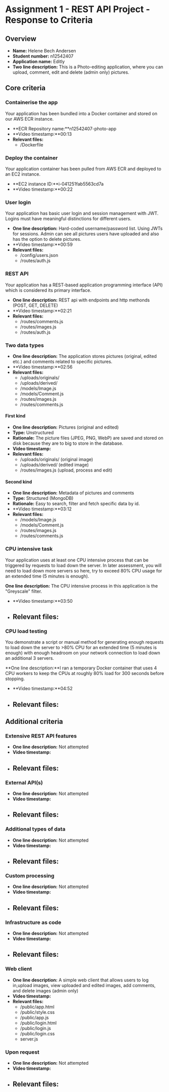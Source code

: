 Assignment 1 - REST API Project - Response to Criteria
================================================

Overview
------------------------------------------------

- **Name:** Helene Bech Andersen
- **Student number:** n12542407
- **Application name:** Editly
- **Two line description:** This is a Photo-editing application, where you can upload, comment, edit and delete (admin only) pictures.  


Core criteria
------------------------------------------------

### Containerise the app

Your application has been bundled into a Docker container and stored on our AWS ECR instance.

- **ECR Repository name:**n12542407-photo-app
- **Video timestamp:**00:13
- **Relevant files:**
    - /Dockerfile

### Deploy the container

Your application container has been pulled from AWS ECR and deployed to an EC2 instance.

- **EC2 instance ID:**i-041251fab5563cd7a
- **Video timestamp:**00:22

### User login

Your application has basic user login and session management with JWT. Logins must have meaningful distinctions for different users.

- **One line description:** Hard-coded username/password list. Using JWTs for sessions. Admin can see all pictures users have uploaded and also has the option to delete pictures.
- **Video timestamp:**00:59
- **Relevant files:**
    - /config/users.json
    - /routes/auth.js

### REST API

Your application has a REST-based application programming interface (API) which is considered its primary interface. 

- **One line description:** REST api with endpoints and http methonds (POST, GET, DELETE)
- **Video timestamp:**02:21
- **Relevant files:**
    - /routes/comments.js
    - /routes/images.js
    - /routes/auth.js

### Two data types

- **One line description:** The application stores pictures (original, edited etc.) and comments related to specific pictures. 
- **Video timestamp:**02:56
- **Relevant files:**
    - /uploads/originals/
    - /uploads/derived/ 
    - /models/Image.js
    - /models/Comment.js
    - /routes/images.js
    - /routes/comments.js

#### First kind

- **One line description:** Pictures (original and edited)
- **Type:** Unstructured 
- **Rationale:** The picture files (JPEG, PNG, WebP) are saved and stored on disk because they are to big to store in the database. 
- **Video timestamp:**
- **Relevant files:**
    - /uploads/originals/ (original image)
    - /uploads/derived/ (edited image)
    - /routes/images.js (upload, process and edit)


#### Second kind

- **One line description:** Metadata of pictures and comments
- **Type:** Structured (MongoDB)
- **Rationale:** Easy to search, filter and fetch specific data by id.
- **Video timestamp:**03:12
- **Relevant files:**
    - /models/Image.js
    - /models/Comment.js
    - /routes/images.js
    - /routes/comments.js

### CPU intensive task

Your application uses at least one CPU intensive process that can be triggered by requests to load down the server. In later assessment, you will need to load down more servers so here, try to exceed 80% CPU usage for an extended time (5 minutes is enough).

 **One line description:** The CPU intensive process in this application is the "Greyscale" filter. 
- **Video timestamp:**03:50
- **Relevant files:**
    - 

### CPU load testing

You demonstrate a script or manual method for generating enough requests to load down the server to >80% CPU for an extended time (5 minutes is enough) with enough headroom on your network connection to load down an additional 3 servers.

 **One line description:**I ran a temporary Docker container that uses 4 CPU workers to keep the CPUs at roughly 80% load for 300 seconds before stopping.
- **Video timestamp:**04:52 
- **Relevant files:**
    - 

Additional criteria
------------------------------------------------

### Extensive REST API features

- **One line description:** Not attempted
- **Video timestamp:**
- **Relevant files:**
    - 

### External API(s)

- **One line description:** Not attempted
- **Video timestamp:**
- **Relevant files:**
    - 

### Additional types of data

- **One line description:** Not attempted
- **Video timestamp:**
- **Relevant files:**
    - 

### Custom processing

- **One line description:** Not attempted
- **Video timestamp:**
- **Relevant files:**
    - 

### Infrastructure as code

- **One line description:** Not attempted
- **Video timestamp:**
- **Relevant files:**
    - 

### Web client

- **One line description:** A simple web client that allows users to log in,upload images, view uploaded and edited images, add comments, and delete images (admin only)
- **Video timestamp:**
- **Relevant files:**
    - /public/app.html
    - /public/style.css
    - /public/app.js
    - /public/login.html
    - /public/login.js
    - /public/login.css
    - server.js

### Upon request

- **One line description:** Not attempted
- **Video timestamp:**
- **Relevant files:**
    - 
